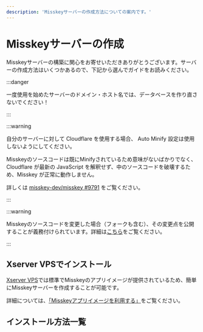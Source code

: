 ```yaml
---
description: 'Misskeyサーバーの作成方法についての案内です。'
---
```


# Misskeyサーバーの作成
Misskeyサーバーの構築に関心をお寄せいただきありがとうございます。サーバーの作成方法はいくつかあるので、下記から選んでガイドをお読みください。

:::danger

一度使用を始めたサーバーのドメイン・ホスト名では、データベースを作り直さないでください！

:::

:::warning

自分のサーバーに対して Cloudflare を使用する場合、 Auto Minify 設定は使用しないようにしてください。


Misskeyのソースコードは既にMinifyされているため意味がないばかりでなく、Cloudflare が最新の JavaScript を解釈せず、中のソースコードを破壊するため、Misskey が正常に動作しません。

詳しくは [misskey-dev/misskey #9791](https://github.com/misskey-dev/misskey/issues/9791) をご覧ください。

:::

:::warning

Misskeyのソースコードを変更した場合（フォークも含む）、その変更点を公開することが義務付けられています。詳細は[こちら](/docs/for-admin/install/resources/forking/)をご覧ください。

:::

## Xserver VPSでインストール
[Xserver VPS](https://vps.xserver.ne.jp/)では標準でMisskeyのアプリイメージが提供されているため、簡単にMisskeyサーバーを作成することが可能です。

詳細については、[「Misskeyアプリイメージを利用する」](https://vps.xserver.ne.jp/support/manual/man_server_app_use_misskey.php)をご覧ください。

## インストール方法一覧

<MkIndex />
